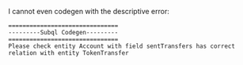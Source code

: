 I cannot even codegen with the descriptive error:

```
===============================
---------Subql Codegen---------
===============================
Please check entity Account with field sentTransfers has correct relation with entity TokenTransfer
```
